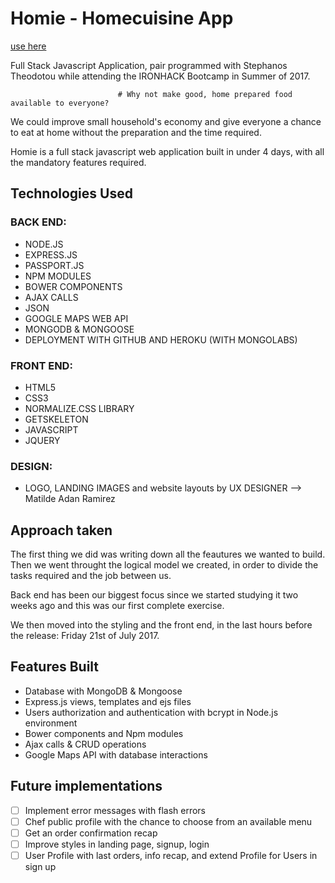 # Homie - Homecuisine App

[use here](https://homiefoodapp.herokuapp.com/)

Full Stack Javascript Application, pair programmed with Stephanos Theodotou while attending the IRONHACK Bootcamp in Summer of 2017.

                            # Why not make good, home prepared food available to everyone?

We could improve small household's economy and give everyone a chance to eat at home without the preparation and the time required.

Homie is a full stack javascript web application built in under 4 days, with all the mandatory features required. 

## Technologies Used

### BACK END:
- NODE.JS
- EXPRESS.JS
- PASSPORT.JS
- NPM MODULES
- BOWER COMPONENTS
- AJAX CALLS
- JSON 
- GOOGLE MAPS WEB API  
- MONGODB & MONGOOSE
- DEPLOYMENT WITH GITHUB AND HEROKU (WITH MONGOLABS)

### FRONT END:
- HTML5
- CSS3
- NORMALIZE.CSS LIBRARY
- GETSKELETON 
- JAVASCRIPT
- JQUERY

### DESIGN:
- LOGO, LANDING IMAGES and website layouts by UX DESIGNER --> Matilde Adan Ramirez

## Approach taken

The first thing we did was writing down all the feautures we wanted to build. Then we went throught the logical model we created, in order to divide the tasks required and the job between us. 

Back end has been our biggest focus since we started studying it two weeks ago and this was our first complete exercise. 

We then moved into the styling and the front end, in the last hours before the release: Friday 21st of July 2017.

## Features Built

- Database with MongoDB & Mongoose 
- Express.js views, templates and ejs files
- Users authorization and authentication with bcrypt in Node.js environment
- Bower components and Npm modules
- Ajax calls & CRUD operations
- Google Maps API with database interactions

## Future implementations

- [ ] Implement error messages with flash errors
- [ ] Chef public profile with the chance to choose from an available menu 
- [ ] Get an order confirmation recap
- [ ] Improve styles in landing page, signup, login
- [ ] User Profile with last orders, info recap, and extend Profile for Users in sign up 